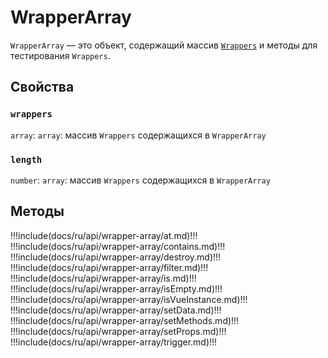 # WrapperArray

`WrapperArray` — это объект, содержащий массив [`Wrappers`](../wrapper/) и методы для тестирования `Wrappers`.

## **Свойства**

### `wrappers` 

`array`: `array`: массив `Wrappers` содержащихся в `WrapperArray` 

### `length` 

`number`: `array`: массив `Wrappers` содержащихся в `WrapperArray`

## **Методы**

!!!include(docs/ru/api/wrapper-array/at.md)!!!
!!!include(docs/ru/api/wrapper-array/contains.md)!!!
!!!include(docs/ru/api/wrapper-array/destroy.md)!!!
!!!include(docs/ru/api/wrapper-array/filter.md)!!!
!!!include(docs/ru/api/wrapper-array/is.md)!!!
!!!include(docs/ru/api/wrapper-array/isEmpty.md)!!!
!!!include(docs/ru/api/wrapper-array/isVueInstance.md)!!!
!!!include(docs/ru/api/wrapper-array/setData.md)!!!
!!!include(docs/ru/api/wrapper-array/setMethods.md)!!!
!!!include(docs/ru/api/wrapper-array/setProps.md)!!!
!!!include(docs/ru/api/wrapper-array/trigger.md)!!!